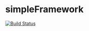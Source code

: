 # simpleFramework

[![Build Status](https://travis-ci.org/pablofmorales/simpleFramework.svg?branch=master)](https://travis-ci.org/pablofmorales/simpleFramework)
